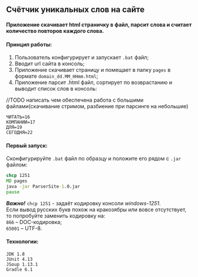 ﻿## Счётчик уникальных слов на сайте
#### Приложение скачивает html страничку в файл, парсит слова и считает количество повторов каждого слова.



#### **Принцип работы**:  
1. Пользователь конфигурирует и запускает `.bat` файл;
2. Вводит url сайта в консоль;
3. Приложение скачивает страницу и помещает в папку `pages` в формате `domain_dd.MM_HHmm.html`;
4. Приложение парсит .html файл, сортирует по возврастанию и выводит список слов в консоль:

//TODO написать чем обеспечена работа с большими файлами(скачивание стримом, разбиение при парсинге на небольшие)
```
ЧИТАТЬ=16  
КОМПАНИИ=17  
ДЛЯ=19  
СЕГОДНЯ=22  
```
#### **Первый запуск:**
Сконфигурируйте ``.bat`` файл по образцу и положите его рядом с `.jar` файлом:
```bat
chcp 1251
MD pages
java -jar ParserSite-1.0.jar
pause
```  
***Важно!*** `chcp 1251` - задаёт кодировку консоли *windows-1251*.  
Если вывод русских букв похож на кракозябры или вовсе отсутствует, то попробуйте заменить кодировку на:  
`866` – DOC-кодировка;  
`65001` – UTF-8.

#### **Технологии:**  
```
JDK 1.8  
JUnit 4.13  
JSoup 1.13.1  
Gradle 6.1
```
